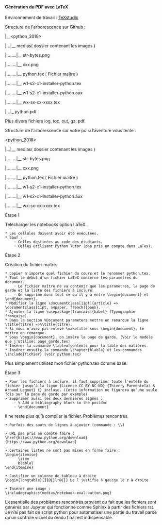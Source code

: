#### Génération du PDF avec LaTeX

Environnement de travail : [TeXstudio](https://www.texstudio.org/)

Structure de l'arborescence sur Github :

<pdf-session-2>

|__<python_2018>

|...|__ medias( dossier contenant les images )

|........|__ str-bytes.png

|........|__ xxx.png

|........|__ python.tex ( Fichier maître )

|........|__ w1-s2-c1-installer-python.tex

|........|__ w1-s2-c1-installer-python.aux

|........|__ wx-sx-cx-xxxx.tex

|...|_ python.pdf

Plus divers fichiers log, toc, out, gz, pdf.

Structure de l'arborescence sur votre pc si l’aventure vous tente :

<python_2018>

|...|__ medias( dossier contenant les images )

|........|__ str-bytes.png

|........|__ xxx.png

|........|__ python.tex ( Fichier maître )

|........|__ w1-s2-c1-installer-python.tex

|........|__ w1-s2-c1-installer-python.aux

|........|__ wx-sx-cx-xxxx.tex

Étape 1

Télécharger les notebooks option LaTeX.

    * Les cellules doivent avoir été exécutées. 
    * Sauf : 
        ◦ Celles destinées au code des étudiants. 
        ◦ Celles utilisant Python Tutor (pas pris en compte dans LaTex). 
Étape 2

Création du fichier maître.

    * Copier n'importe quel fichier du cours et le renommer python.tex. 
    * Tout le début d'un fichier LaTeX concerne les paramètres du document. 
        ◦ Le fichier maître ne va contenir que les paramètres, la page de garde et la liste des fichiers à inclure. 
        ◦ On supprime donc tout ce qu'il y a entre \begin{document} et \end{document}. 
    * Modifier la ligne \documentclass[11pt]{article} => \documentclass[11pt, a4paper, french]{book}. 
    * Ajouter la ligne \usepackage[francais]{babel} (Typographie française). 
    * Dans la section %Document parameters mettre en remarque la ligne \title{titre} =>%\title{titre}. 
    * Si vous n'avez pas enlevé \maketitle sous \begin{document}, le mettre en remarque. 
    * Sous \begin{document}, on insère la page de garde. (Voir le modèle que j'utilise: page_garde.tex) 
    * Insérer la commande \tableofcontents pour la table des matières. 
    * Insérer ensuite la commande \chapter{blabla} et les commandes \include{fichier} (voir python.tex) 
Plus simplement utilisez mon fichier python.tex comme base.

Étape 3

    • Pour les fichiers à inclure, il faut supprimer toute l'entête du fichier jusqu’à la ligne {Licence CC BY-NC-ND} {Thierry Parmentelat & Arnaud Legout} {} incluse. (Cette information ne figurera qu'une seule fois sur la page de garde par exemple) 
    • Supprimer aussi les deux dernières lignes : 
        ◦ % Add a bibliography block to the postdoc 
        ◦ \end{document} 

Il ne reste plus qu’à compiler le fichier. 
Problèmes rencontrés.

    • Parfois des sauts de lignes à ajouter (commande : \\) 

    • URL pas pris en compte faire : \href{https://www.python.org/download}{https://www.python.org/download}

    • Certaines listes ne sont pas mises en forme faire :
    \begin{itemise}
		  \item
		  blablal
    \end{itemise}

    • Justifier un colonne de tableau à droite
    \begin{longtable}[]{@{}lr@{}} Le l justifie à gaucge le r à droite

    • Inserer une image :
    \includegraphics{medias/notebook-eval-button.png}

L’essentielle des problèmes rencontrés provient du fait que les fichiers sont générés par Jupyter qui fonctionne comme Sphinx à partir des fichiers rst.
Je n’ai pas fait de script python pour automatiser une partie du travail parce qu’un contrôle visuel du rendu final est indispensable.

